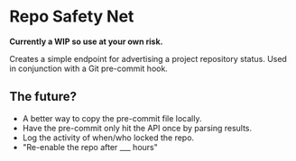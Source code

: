 # Repo Safety Net

**Currently a WIP so use at your own risk.**

Creates a simple endpoint for advertising a project repository status. Used in conjunction with a Git pre-commit hook.


## The future?

 - A better way to copy the pre-commit file locally.
 - Have the pre-commit only hit the API once by parsing results.
 - Log the activity of when/who locked the repo.
 - "Re-enable the repo after ___ hours"

